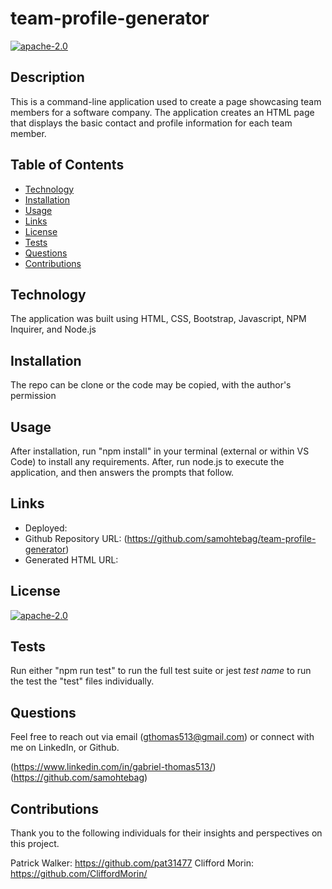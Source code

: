 # team-profile-generator

[![apache-2.0](https://img.shields.io/badge/license-apache--2.0-green?style=plastic)](https://www.apache.org/licenses/LICENSE-2.0)

## Description

  This is a command-line application used to create a page showcasing team members for a software company. The application creates an HTML page that displays the basic contact and profile information for each team member.

## Table of Contents
  * [Technology](#technology)
  * [Installation](#installation)
  * [Usage](#usage)
  * [Links](#links)
  * [License](#license)
  * [Tests](#tests)
  * [Questions](#questions)
  * [Contributions](#contributions)


<a name="#technology"></a>

## Technology

The application was built using HTML, CSS, Bootstrap, Javascript, NPM Inquirer, and Node.js



<a name="#installation"></a>

## Installation

The repo can be clone or the code may be copied, with the author's permission


<a name="#usage"></a>

## Usage

After installation, run "npm install" in your terminal (external or within VS Code) to install any requirements. After, run node.js to execute the application, and then answers the prompts that follow.


<a name="#links"></a>

## Links
 
  * Deployed: 
  * Github Repository URL: (https://github.com/samohtebag/team-profile-generator)
  * Generated HTML URL: 
  

<a name="#license"></a>

## License

  [![apache-2.0](https://img.shields.io/badge/license-apache--2.0-green?style=plastic)](https://www.apache.org/licenses/LICENSE-2.0)



<a name="#tests"></a>

## Tests

  Run either "npm run test" to run the full test suite or jest *test name* to run the test the "test" files individually. 



<a name="#questions"></a>

## Questions

Feel free to reach out via email (gthomas513@gmail.com) or connect with me on LinkedIn, or Github. 

(https://www.linkedin.com/in/gabriel-thomas513/)
(https://github.com/samohtebag) 



<a name="#contributions"></a>

## Contributions

Thank you to the following individuals for their insights and perspectives on this project.

Patrick Walker: https://github.com/pat31477
Clifford Morin: https://github.com/CliffordMorin/
